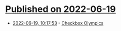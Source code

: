 # [Published on 2022-06-19](index.md)

* [2022-06-19, 10:17:53](https://news.ycombinator.com/item?id=31797988) - [Checkbox Olympics](https://checkboxolympics.com/)
